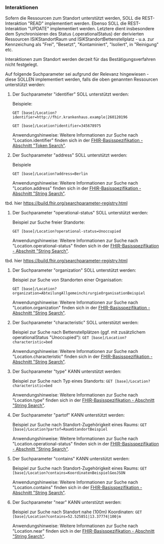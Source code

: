 ### Interaktionen

Sofern die Ressourcen zum Standort unterstützt werden, SOLL die REST-Interaktion "READ" implementiert werden. Ebenso SOLL die REST-Interaktion "UPDATE" implementiert werden. Letztere dient insbesondere dem Synchronisieren des Status (.operationalStatus) der derivierten Ressourcen ISiKStandortRaum und ISiKStandortBettenstellplatz - u.a. zur Kennzeichung als "Frei", "Besetzt", "Kontaminiert", "Isoliert", in "Reinigung" etc.


Interaktionen zum Standort werden derzeit für das Bestätigungsverfahren nicht festgelegt.

Auf folgende Suchparameter sei aufgrund der Relevanz hingewiesen - diese SOLLEN implementiert werden, falls die oben genannten Ressourcen unterstützt werden:


1. Der Suchparameter "identifier" SOLL unterstützt werden:

    Beispiele:

    ```GET [base]/Location?identifier=http://fhir.krankenhaus.example|260120196```

    ```GET [base]/Location?identifier=345678975```

    Anwendungshinweise: Weitere Informationen zur Suche nach "Location.identifier" finden sich in der [FHIR-Basisspezifikation - Abschnitt "Token Search"](https://hl7.org/fhir/R4/search.html#token).

1. Der Suchparameter "address" SOLL unterstützt werden:

    Beispiele

    ```GET [base]/Location?address=Berlin```

    Anwendungshinweise: Weitere Informationen zur Suche nach "Location.address" finden sich in der [FHIR-Basisspezifikation - Abschnitt "String Search"](https://hl7.org/fhir/R4/search.html#string).

tbd. hier https://build.fhir.org/searchparameter-registry.html

1. Der Suchparameter "operational-status" SOLL unterstützt werden:

    Beispiel zur Suche freier Standorte:

    ```GET [base]/Location?operational-status=Unoccupied```

    Anwendungshinweise: Weitere Informationen zur Suche nach "Location.operational-status" finden sich in der [FHIR-Basisspezifikation - Abschnitt "String Search"](https://hl7.org/fhir/R4/search.html#string).

tbd. hier https://build.fhir.org/searchparameter-registry.html

1. Der Suchparameter "organization" SOLL unterstützt werden:

    Beispiel zur Suche von Standorten einer Organisation:

    ```GET [base]/Location?organization=AbteilungAllgemeinchirurgieOrganisationBeispiel```

    Anwendungshinweise: Weitere Informationen zur Suche nach "Location.organization" finden sich in der [FHIR-Basisspezifikation - Abschnitt "String Search"](https://hl7.org/fhir/R4/search.html#string).

1. Der Suchparameter "characteristic" SOLL unterstützt werden:

    Beispiel zur Suche nach Bettenstellplätzen (ggf. mit zusätzlichem operationalStatus "Unoccupied"):
    ```GET [base]/Location?characteristic=bed```

    Anwendungshinweise: Weitere Informationen zur Suche nach "Location.characteristic" finden sich in der [FHIR-Basisspezifikation - Abschnitt "String Search"](https://hl7.org/fhir/R4/search.html#string).

1. Der Suchparameter "type" KANN unterstützt werden:

    Beispiel zur Suche nach Typ eines Standorts:
    ```GET [base]/Location?characteristic=bed```

    Anwendungshinweise: Weitere Informationen zur Suche nach "Location.type" finden sich in der [FHIR-Basisspezifikation - Abschnitt "String Search"](https://hl7.org/fhir/R4/search.html#string).


1. Der Suchparameter "partof" KANN unterstützt werden:

    Beispiel zur Suche nach Standort-Zugehörigkeit eines Raums:
    ```GET [base]/Location?partof=RaumStandortBeispiel```

    Anwendungshinweise: Weitere Informationen zur Suche nach "Location.operational-status" finden sich in der [FHIR-Basisspezifikation - Abschnitt "String Search"](https://hl7.org/fhir/R4/search.html#string).

1. Der Suchparameter "contains" KANN unterstützt werden:

    Beispiel zur Suche nach Standort-Zugehörigkeit eines Raums:
    ```GET [base]/Location?contains=KoordinatenBeispielGeoJSON```

    Anwendungshinweise: Weitere Informationen zur Suche nach "Location.contains" finden sich in der [FHIR-Basisspezifikation - Abschnitt "String Search"](https://hl7.org/fhir/R4/search.html#string).

1. Der Suchparameter "near" KANN unterstützt werden:

    Beispiel zur Suche nach Standort nahe (100m) Koordinaten:
    ```GET [base]/Location?contains=52.525851|13.37774|100|m```

    Anwendungshinweise: Weitere Informationen zur Suche nach "Location.near" finden sich in der [FHIR-Basisspezifikation - Abschnitt "String Search"](https://hl7.org/fhir/R4/search.html#string).


